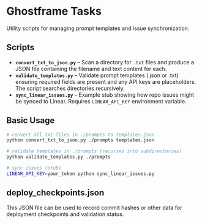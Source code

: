 # Ghostframe Tasks

Utility scripts for managing prompt templates and issue synchronization.

## Scripts

- **`convert_txt_to_json.py`** – Scan a directory for `.txt` files and produce a JSON file containing the filename and text content for each.
- **`validate_templates.py`** – Validate prompt templates (.json or .txt) ensuring
  required fields are present and any API keys are placeholders. The script
  searches directories recursively.
- **`sync_linear_issues.py`** – Example stub showing how repo issues might be synced to Linear. Requires `LINEAR_API_KEY` environment variable.

## Basic Usage

```bash
# convert all txt files in ./prompts to templates.json
python convert_txt_to_json.py ./prompts templates.json

# validate templates in ./prompts (recurses into subdirectories)
python validate_templates.py ./prompts

# sync issues (stub)
LINEAR_API_KEY=your_token python sync_linear_issues.py
```

## deploy_checkpoints.json

This JSON file can be used to record commit hashes or other data for deployment checkpoints and validation status.
